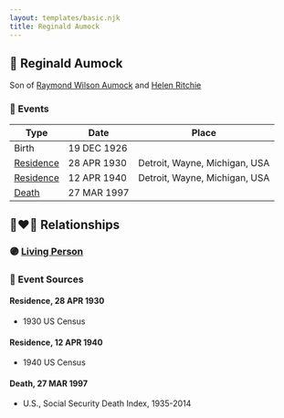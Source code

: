 ```yaml
---
layout: templates/basic.njk
title: Reginald Aumock
---
```

## 🔵 Reginald Aumock

Son of [Raymond Wilson Aumock](/people/1/17962037) and [Helen Ritchie](/people/8/88758866)

### 📆 Events

Type | Date | Place
------ | ------ | ------
Birth | 19 DEC 1926 |
[Residence](#event-5751138d-e447-446f-adc7-e0c678044600) | 28 APR 1930 | Detroit, Wayne, Michigan, USA
[Residence](#event-d062dc2f-3f24-46fe-ba65-2f3bb3dc8434) | 12 APR 1940 | Detroit, Wayne, Michigan, USA
[Death](#event-7509abb8-f379-43f1-804d-7e5d66f9f2a8) | 27 MAR 1997 |

## 👩‍❤️‍👨 Relationships

### 🟣 [Living Person](/people/8/87693036)

### 📰 Event Sources

#### <a id="event-5751138d-e447-446f-adc7-e0c678044600"></a> Residence, 28 APR 1930
* 1930 US Census

#### <a id="event-d062dc2f-3f24-46fe-ba65-2f3bb3dc8434"></a> Residence, 12 APR 1940
* 1940 US Census

#### <a id="event-7509abb8-f379-43f1-804d-7e5d66f9f2a8"></a> Death, 27 MAR 1997
* U.S., Social Security Death Index, 1935-2014
